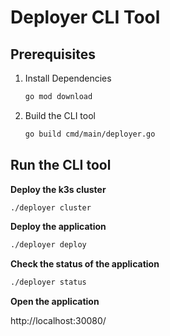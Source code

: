 # Deployer CLI Tool

## Prerequisites

1. Install Dependencies
    ```bash
    go mod download
    ```

2. Build the CLI tool
    ```bash
    go build cmd/main/deployer.go
    ```
   
## Run the CLI tool

**Deploy the k3s cluster**

```bash
./deployer cluster
```

**Deploy the application**

```bash
./deployer deploy
```

**Check the status of the application**

```bash
./deployer status
```

**Open the application**

http://localhost:30080/


